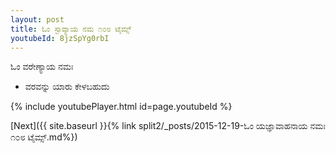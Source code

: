 ```yaml
---
layout: post
title: ಓಂ ಸ್ಟಾವ್ಯಾಯ ನಮ ೧೦೮ ಟೈಮ್ಸ್
youtubeId: 8jzSpYg0rbI
---
```

 
 
 ಓಂ ವರೇಣ್ಯಾಯ ನಮಃ  
 
 -  ವರವನ್ನು ಯಾರು ಕೇಳಬಹುದು 
 
  
 
  
 
 
 
 
 
 


{% include youtubePlayer.html id=page.youtubeId %}
 
[Next]({{ site.baseurl }}{% link  split2/_posts/2015-12-19-ಓಂ ಯಜ್ಞಾವಾಹನಾಯ ನಮಃ ೧೦೮ ಟೈಮ್ಸ್.md%})
 
